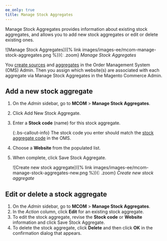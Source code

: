 ```yaml
---
ee_only: true
title: Manage Stock Aggregates
---
```


Manage Stock Aggregates provides information about existing stock aggregates, and allows you to add new stock aggregates or edit or delete existing ones.

![Manage Stock Aggregates]({% link images/images-ee/mcom-manage-stock-aggregates.png %}){: .zoom}
_Manage Stock Aggregates_

You [create sources](https://omsdocs.magento.com/en/features-processes/stock-sourcing/inventory/#configure-sources) and [aggregates](https://omsdocs.magento.com/en/features-processes/stock-sourcing/inventory/#configure-stock-aggregates) in the Order Management System (OMS) Admin. Then you assign which website(s) are associated with each aggregate via Manage Stock Aggregates in the Magento Commerce Admin.

## Add a new stock aggregate

1. On the _Admin_ sidebar, go to **MCOM** > **Manage Stock Aggregates**.
1. Click <span class="btn">Add New Stock Aggregate</span>.
1. Enter a **Stock code** (name) for this stock aggregate.

   {:.bs-callout-info}
   The stock code you enter should match the [stock aggregate code](https://omsdocs.magento.com/en/features-processes/stock-sourcing/inventory/#configure-stock-aggregates) in the OMS.

1. Choose a **Website** from the populated list.
1. When complete, click <span class="btn">Save Stock Aggregate</span>.

   ![Create new stock aggregate]({% link images/images-ee/mcom-manage-stock-aggregates-new.png %}){: .zoom}
   _Create new stock aggregate_

## Edit or delete a stock aggregate

1. On the _Admin_ sidebar, go to **MCOM** > **Manage Stock Aggregates**.
1. In the _Action_ column, click **Edit** for an existing stock aggregate.
1. To edit the stock aggregate, revise the **Stock code** or **Website** information and click <span class="btn">Save Stock Aggregate</span>.
1. To delete the stock aggregate, click **Delete** and then click **OK** in the confirmation dialog that appears.
